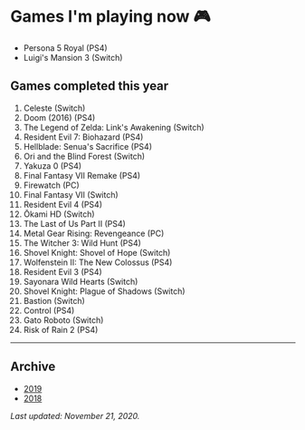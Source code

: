 # Games I'm playing now 🎮

- Persona 5 Royal (PS4)
- Luigi's Mansion 3 (Switch)

## Games completed this year

1. Celeste (Switch)
1. Doom (2016) (PS4)
1. The Legend of Zelda: Link's Awakening (Switch)
1. Resident Evil 7: Biohazard (PS4)
1. Hellblade: Senua's Sacrifice (PS4)
1. Ori and the Blind Forest (Switch)
1. Yakuza 0 (PS4)
1. Final Fantasy VII Remake (PS4)
1. Firewatch (PC)
1. Final Fantasy VII (Switch)
1. Resident Evil 4 (PS4)
1. Ōkami HD (Switch)
1. The Last of Us Part II (PS4)
1. Metal Gear Rising: Revengeance (PC)
1. The Witcher 3: Wild Hunt (PS4)
1. Shovel Knight: Shovel of Hope (Switch)
1. Wolfenstein II: The New Colossus (PS4)
1. Resident Evil 3 (PS4)
1. Sayonara Wild Hearts (Switch)
1. Shovel Knight: Plague of Shadows (Switch)
1. Bastion (Switch)
1. Control (PS4)
1. Gato Roboto (Switch)
1. Risk of Rain 2 (PS4)

---

## Archive

- [2019](/plays/2019)
- [2018](/plays/2018)

*Last updated: November 21, 2020.*
